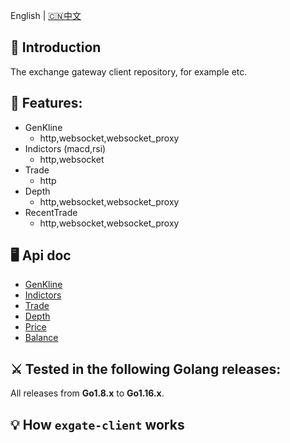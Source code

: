 

English | [🇨🇳中文](README_ZH.md)

## 📖 Introduction
The exchange gateway client repository, for example etc.

## 🚀 Features:
- GenKline
  - http,websocket,websocket_proxy
- Indictors (macd,rsi)
  - http,websocket
- Trade
  - http
- Depth
  - http,websocket,websocket_proxy
- RecentTrade
  - http,websocket,websocket_proxy


## 🖥 Api doc
- [GenKline](python/futures/kline/kline.md)
- [Indictors](python/futures/order/trade.md)
- [Trade](python/futures/order/trade.md)
- [Depth](python/futures/depth/depth.md)
- [Price](python/futures/recent_trade/recent_trade.md)
- [Balance](python/futures/balance/balance.md)

## ⚔️ Tested in the following Golang releases:

All releases from **Go1.8.x** to **Go1.16.x**.

## 💡 How `exgate-client` works

